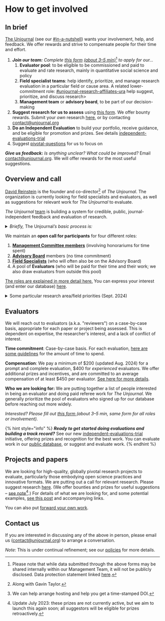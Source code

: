 # How to get involved

## **In brief**

[The Unjournal](https://app.gitbook.com/o/-MfFk4CTSGwVOPkwnRgx/s/-MkORcaM5xGxmrnczq25/)  (see our [#in-a-nutshell](../#in-a-nutshell "mention")) wants your involvement, help, and feedback. We offer rewards and strive to compensate people for their time and effort.&#x20;

1. &#x20;_**Join our team:**  Complete_ [_this form_](https://bit.ly/ujteam) [_(about 3–5 min)_](#user-content-fn-1)[^1] _to apply for our..._
   1. **Evaluator pool**: to be eligible to be commissioned and paid to evaluate and rate research, mainly in quantitative social science and policy
   2. **Field specialist teams**: help identify, prioritize, and manage research evaluation in a particular field or cause area. A related lower-commitment role: [#unjournal-research-affiliates-ura](../organizational-roles-and-responsibilities/#unjournal-research-affiliates-ura "mention")  help suggest, prioritize, and discuss research>
   3. **Management team** or **advisory board**, to be part of our decision-making
2. **Suggest research for us to assess** using [this form](https://bit.ly/UJsuggest). We offer bounty rewards. Submit your _own_ research [here](https://bit.ly/UJsubmit), or by contacting [contact@unjournal.org](https://app.gitbook.com/u/Kb2a1KdsgsTOM7ZYPPCIyGkho3Q2)
3. **Do an Independent Evaluation** to build your portfolio, receive guidance, and be eligible for promotion and prizes. See details [independent-evaluations-trial](independent-evaluations-trial/ "mention")
4. &#x20;Suggest [pivotal-questions](../../pivotal-questions/ "mention") for us to focus on

_**Give us feedback:** Is anything unclear? What could be improved?_ Email contact@unjournal.org. We will offer rewards for the most useful suggestions.



## Overview and call

[David Reinstein](https://www.davidreinstein.org/) is the founder and co-director[^2] of _The Unjournal_. The organization is currently looking for field specialists and evaluators, as well as suggestions for relevant work for _The Unjournal_ to evaluate.

_The Unjournal_ [team](https://www.unjournal.org/team) is building a system for credible, public, journal-independent feedback and evaluation of research.

<details>

<summary><em>Briefly,</em> The Unjournal<em>’s basic process is:</em></summary>

* Identify, invite, or select contributions of relevant research _that_ [_is publicly hosted_](#user-content-fn-3)[^3] on any open platform or archive in any format.
* Pay evaluators to give careful feedback on this work, with prizes and incentives for strong evaluation work.
* Elicit quantifiable and comparable metrics of research quality as credible measures of value (see: [evaluator guidelines](../../policies-projects-evaluation-workflow/evaluation/guidelines-for-evaluators/)). Synthesize the results of these evaluations in useful ways.
* Publicly post and link all reviews of the work. Award financial prizes for the work judged strongest.
* Allow _evaluators_ to choose if they wish to remain anonymous or to "sign" their reviews.
* Aim to be as transparent as possible in these processes.

</details>

We maintain an **open call for participants** for four different roles:

1. [**Management Committee members**](../organizational-roles-and-responsibilities/#management-committee-members) (involving honorariums for time spent)
2. [**Advisory Board**](../organizational-roles-and-responsibilities/#advisory-board-members-abm) members (no time commitment)
3. [**Field Specialists**](../organizational-roles-and-responsibilities/#field-specialists-fs) (who will often also be on the Advisory Board)
4. A pool of **Evaluators** (who will be paid for their time and their work; we also draw evaluators from outside this pool)

[The roles are explained in more detail here.](../organizational-roles-and-responsibilities/) You can express your interest (and enter our database) [here](https://bit.ly/ujteam).

<details>

<summary>Some particular research area/field priorities (Sept. 2024)</summary>

We're interested in researchers and research-users who want to help us prioritize work for evaluation, and manage evaluations, considering

... research in any social science/economics/policy/impact-assessment area, and

... research with the potential to be among the most globally-impactful.



Some particular areas where we are hoping to expand our expertise (as of  15 Aug 2023) include:

\- Biological & pandemic risk&#x20;

\- AI governance, AI safety&#x20;

\- Long-term trends, demography

\- Macroeconomics/growth/(public) finance

\- Quantitative political science (voting, lobbying, etc.)

\- Social impact of new technology (including AI)

</details>

## **Evaluators**

We will reach out to evaluators (a.k.a. "reviewers") on a case-by-case basis, appropriate for each paper or project being assessed. This is dependent on expertise, the researcher's interest, and a lack of conflict of interest.&#x20;

**Time commitment**: Case-by-case basis. For each evaluation, [here are some guidelines](../../policies-projects-evaluation-workflow/evaluation/guidelines-for-evaluators/#length-and-time-possible-benchmarks) for the amount of time to spend.

**Compensation**: We pay a minimum of $200 (updated Aug. 2024) for a prompt and complete evaluation, $400 for _experienced_ evaluators. We offer additional prizes and incentives, and are committed to an average compensation of at least $450 per evaluator.  [See here for more details](../../policies-projects-evaluation-workflow/evaluation/for-prospective-evaluators.md).

**Who we are looking for:** We are putting together a list of people interested in being an evaluator and doing paid referee work for _The Unjournal_. We generally prioritize the pool of evaluators who signed up for our database before reaching out more widely.

_Interested? Please fill out_ [_this form_ ](https://coda.io/form/Join-the-Unjournal_dc3NLlpa-eq)_(about 3–5 min, same form for all roles or involvement)._



{% hint style="info" %}
&#x20;_**Ready to get started doing evaluations and building a track record?**_ See our new  [independent-evaluations-trial](independent-evaluations-trial/ "mention") initiative, offering prizes and recognition for the best work. You can evaluate work in our [public database](https://coda.io/d/Public-Database-of-Research_d7VdSLeCrpi/Unjournal-Research-with-potential-for-impact-database_suCwXMPL#_luqRnzt6), or suggest and evaluate work.
{% endhint %}



## **Projects and papers**

We are looking for high-quality, globally pivotal research projects to evaluate, particularly those embodying open science practices and innovative formats. We are putting out a call for relevant research. Please suggest research [here](https://airtable.com/applDG6ifmUmeEJ7j/shrAsvmrx05PDHfdw). (We offer bounties and prizes for useful suggestions – [see note](#user-content-fn-4)[^4].) For details of what we are looking for, and some potential examples, [see this post](https://forum.effectivealtruism.org/posts/kftzYdmZf4nj2ExN7/what-pivotal-and-useful-research-would-you-like-to-see) and accompanying links.

You can also put [forward your own work](https://coda.io/form/Suggesting-research_ddYqto0PuD0).



## Contact us

If you are interested in discussing any of the above in person, please email us ([contact@unjournal.org](https://app.gitbook.com/u/Kb2a1KdsgsTOM7ZYPPCIyGkho3Q2)) to arrange a conversation.

_Note_: This is under continual refinement; see our [policies](../../policies-projects-evaluation-workflow/) for more details.



[^1]: Please note that while data submitted through the above forms may be shared internally within our Management Team, it will not be publicly disclosed. Data protection statement linked [here](https://bit.ly/46y0LqH).



[^2]: Along with Gavin Taylor.

[^3]: We can help arrange hosting and help you get a time-stamped DOI.

[^4]: Update July 2023: these prizes are not currently active, but we aim to launch this again soon; all suggestors will be eligible for prizes retroactively.
